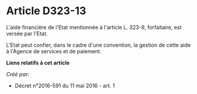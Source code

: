 # Article D323-13

L'aide financière de l'Etat mentionnée à l'article L. 323-9, forfaitaire, est versée par l'Etat.

L'Etat peut confier, dans le cadre d'une convention, la gestion de cette aide à l'Agence de services et de paiement.

**Liens relatifs à cet article**

_Créé par_:

  - Décret n°2016-591 du 11 mai 2016 - art. 1
